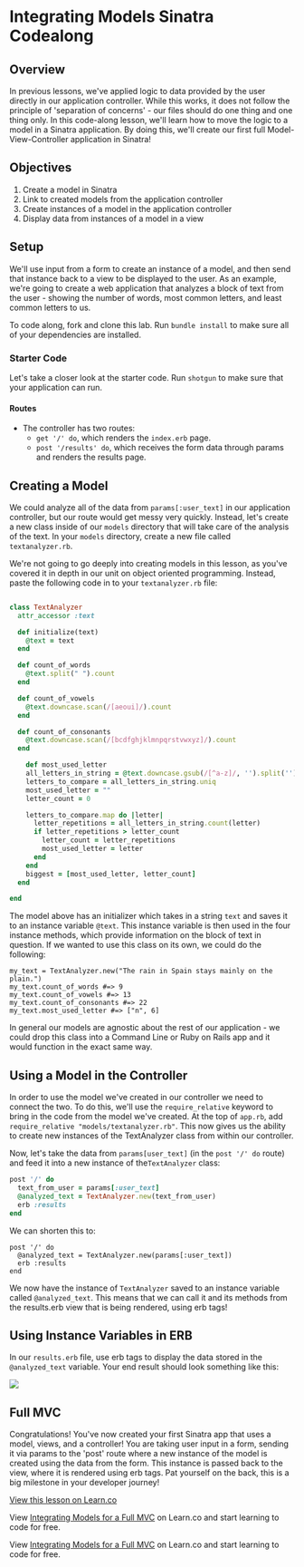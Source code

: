# Integrating Models Sinatra Codealong

## Overview

In previous lessons, we've applied logic to data provided by the user directly in our application controller. While this works, it does not follow the principle of 'separation of concerns' - our files should do one thing and one thing only. In this code-along lesson, we'll learn how to move the logic to a model in a Sinatra application. By doing this, we'll create our first full Model-View-Controller application in Sinatra!

## Objectives

1. Create a model in Sinatra
2. Link to created models from the application controller
3.  Create instances of a model in the application controller
4.  Display data from instances of a model in a view

## Setup

We'll use input from a form to create an instance of a model, and then send that instance back to a view to be displayed to the user. As an example, we're going to create a web application that analyzes a block of text from the user - showing the number of words, most common letters, and least common letters to us.

To code along, fork and clone this lab. Run `bundle install` to make sure all of your dependencies are installed.

### Starter Code
Let's take a closer look at the starter code. Run `shotgun` to make sure that your application can run.

#### Routes
+ The controller has two routes:
	+  `get '/' do`, which renders the `index.erb` page.
	+  `post '/results' do`, which receives the form data through params and renders the results page.

## Creating a Model

We could analyze all of the data from `params[:user_text]` in our application controller, but our route would get messy very quickly. Instead, let's create a new class inside of our `models` directory that will take care of the analysis of the text. In your `models` directory, create a new file called `textanalyzer.rb`.

We're not going to go deeply into creating models in this lesson, as you've covered it in depth in our unit on object oriented programming. Instead, paste the following code in to your `textanalyzer.rb` file:

```ruby

class TextAnalyzer
  attr_accessor :text

  def initialize(text)
    @text = text
  end

  def count_of_words
    @text.split(" ").count
  end

  def count_of_vowels
    @text.downcase.scan(/[aeoui]/).count
  end

  def count_of_consonants
    @text.downcase.scan(/[bcdfghjklmnpqrstvwxyz]/).count
  end

	def most_used_letter
    all_letters_in_string = @text.downcase.gsub(/[^a-z]/, '').split('') #gets rid of spaces and turns it into an array
    letters_to_compare = all_letters_in_string.uniq
    most_used_letter = ""
    letter_count = 0

    letters_to_compare.map do |letter|
      letter_repetitions = all_letters_in_string.count(letter)
      if letter_repetitions > letter_count
        letter_count = letter_repetitions
        most_used_letter = letter
      end
    end
    biggest = [most_used_letter, letter_count]
  end

end


```
The model above has an initializer which takes in a string `text` and saves it to an instance variable `@text`. This instance variable is then used in the four instance methods, which provide information on the block of text in question. If we wanted to use this class on its own, we could do the following:

```
my_text = TextAnalyzer.new("The rain in Spain stays mainly on the plain.")
my_text.count_of_words #=> 9
my_text.count_of_vowels #=> 13
my_text.count_of_consonants #=> 22
my_text.most_used_letter #=> ["n", 6]

```
In general our models are agnostic about the rest of our application - we could drop this class into a Command Line or Ruby on Rails app and it would function in the exact same way.


## Using a Model in the Controller

In order to use the model we've created in our controller we need to connect the two. To do this, we'll use the `require_relative` keyword to bring in the code from the model we've created. At the top of `app.rb`, add `require_relative "models/textanalyzer.rb"`. This now gives us the ability to create new instances of the TextAnalyzer class from within our controller.

Now, let's take the data from `params[user_text]` (in the `post '/' do` route) and feed it into a new instance of the`TextAnalyzer` class:

```ruby
post '/' do
  text_from_user = params[:user_text]
  @analyzed_text = TextAnalyzer.new(text_from_user)
  erb :results
end
```
We can shorten this to:

```
post '/' do
  @analyzed_text = TextAnalyzer.new(params[:user_text])
  erb :results
end
```
We now have the instance of `TextAnalyzer` saved to an instance variable called `@analyzed_text`. This means that we can call it and its methods from the results.erb view that is being rendered, using erb tags!

## Using Instance Variables in ERB

In our `results.erb` file, use erb tags to display the data stored in the `@analyzed_text` variable. Your end result should look something like this:

<img src="https://s3.amazonaws.com/learn-verified/text-analyzer.png">

## Full MVC

Congratulations! You've now created your first Sinatra app that uses a model, views, and a controller! You are taking user input in a form, sending it via params to the 'post' route where a new instance of the model is created using the data from the form. This instance is passed back to the view, where it is rendered using erb tags. Pat yourself on the back, this is a big milestone in your developer journey!

<a href='https://learn.co/lessons/integrating-models-sinatra-walkthrough' data-visibility='hidden'>View this lesson on Learn.co</a>

<p data-visibility='hidden'>View <a href='https://learn.co/lessons/sinatra-integrating-models-walkthrough'>Integrating Models for a Full MVC</a> on Learn.co and start learning to code for free.</p>

<p class='util--hide'>View <a href='https://learn.co/lessons/sinatra-integrating-models-walkthrough'>Integrating Models for a Full MVC</a> on Learn.co and start learning to code for free.</p>

